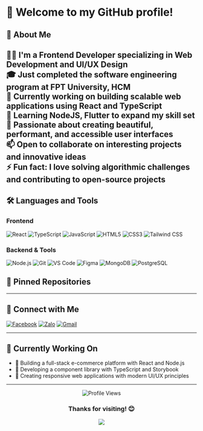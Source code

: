 # 👋 Welcome to my GitHub profile!

## 🚀 About Me

👨‍💻 I'm a Frontend Developer specializing in Web Development and UI/UX Design  
🎓 Just completed the software engineering program at FPT University, HCM  
💼 Currently working on building scalable web applications using React and TypeScript  
🌱 Learning NodeJS, Flutter to expand my skill set  
🎯 Passionate about creating beautiful, performant, and accessible user interfaces  
📫 Open to collaborate on interesting projects and innovative ideas  
⚡ Fun fact: I love solving algorithmic challenges and contributing to open-source projects
---

## 🛠️ Languages and Tools

### Frontend
![React](https://img.shields.io/badge/-React-61DAFB?style=flat-square&logo=react&logoColor=black)
![TypeScript](https://img.shields.io/badge/-TypeScript-3178C6?style=flat-square&logo=typescript&logoColor=white)
![JavaScript](https://img.shields.io/badge/-JavaScript-F7DF1E?style=flat-square&logo=javascript&logoColor=black)
![HTML5](https://img.shields.io/badge/-HTML5-E34F26?style=flat-square&logo=html5&logoColor=white)
![CSS3](https://img.shields.io/badge/-CSS3-1572B6?style=flat-square&logo=css3&logoColor=white)
![Tailwind CSS](https://img.shields.io/badge/-Tailwind_CSS-38B2AC?style=flat-square&logo=tailwind-css&logoColor=white)

### Backend & Tools
![Node.js](https://img.shields.io/badge/-Node.js-339933?style=flat-square&logo=node.js&logoColor=white)
![Git](https://img.shields.io/badge/-Git-F05032?style=flat-square&logo=git&logoColor=white)
![VS Code](https://img.shields.io/badge/-VS_Code-007ACC?style=flat-square&logo=visual-studio-code&logoColor=white)
![Figma](https://img.shields.io/badge/-Figma-F24E1E?style=flat-square&logo=figma&logoColor=white)
![MongoDB](https://img.shields.io/badge/-MongoDB-47A248?style=flat-square&logo=mongodb&logoColor=white)
![PostgreSQL](https://img.shields.io/badge/-PostgreSQL-4169E1?style=flat-square&logo=postgresql&logoColor=white)




## 📌 Pinned Repositories

<!-- Automatically shows your pinned repos -->

---

## 🤝 Connect with Me

[![Facebook](https://img.shields.io/badge/-Facebook-1877F2?style=for-the-badge&logo=facebook&logoColor=white)](https://facebook.com/stella.melanie.2024)
[![Zalo](https://img.shields.io/badge/-Zalo-0068FF?style=for-the-badge&logo=zalo&logoColor=white)](https://zalo.me/0901927941)
[![Gmail](https://img.shields.io/badge/-Gmail-D14836?style=for-the-badge&logo=gmail&logoColor=white)](mailto:dtuongvy86@gmail.com)

---

## 💼 Currently Working On

- 🚀 Building a full-stack e-commerce platform with React and Node.js
- 🎨 Developing a component library with TypeScript and Storybook
- 📱 Creating responsive web applications with modern UI/UX principles

---


<div align="center">
  <img src="https://komarev.com/ghpvc/?username=YOUR_USERNAME&color=blueviolet&style=flat-square&label=Profile+Views" alt="Profile Views"/>
  
  ### Thanks for visiting! 😊
  
  ![](https://quotes-github-readme.vercel.app/api?type=horizontal&theme=tokyonight)
</div>
